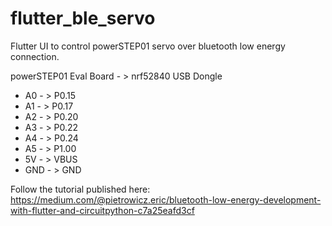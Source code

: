 # flutter_ble_servo
Flutter UI to control powerSTEP01 servo over bluetooth low energy connection. 

powerSTEP01 Eval Board - > nrf52840 USB Dongle

* A0 - > P0.15
* A1 - > P0.17
* A2 - > P0.20
* A3 - > P0.22
* A4 - > P0.24
* A5 - > P1.00
* 5V - > VBUS
* GND - > GND

Follow the tutorial published here:
https://medium.com/@pietrowicz.eric/bluetooth-low-energy-development-with-flutter-and-circuitpython-c7a25eafd3cf
